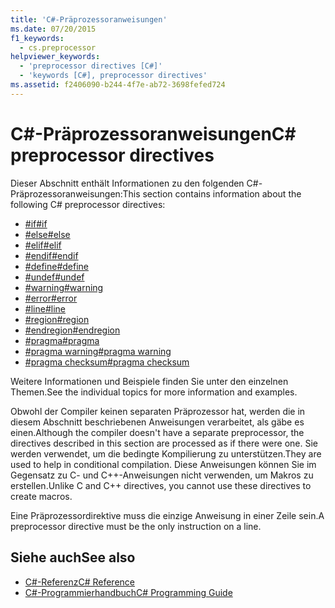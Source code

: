 ```yaml
---
title: 'C#-Präprozessoranweisungen'
ms.date: 07/20/2015
f1_keywords:
  - cs.preprocessor
helpviewer_keywords:
  - 'preprocessor directives [C#]'
  - 'keywords [C#], preprocessor directives'
ms.assetid: f2406090-b244-4f7e-ab72-3698fefed724
---
```

# <a name="c-preprocessor-directives"></a><span data-ttu-id="f8c33-102">C#-Präprozessoranweisungen</span><span class="sxs-lookup"><span data-stu-id="f8c33-102">C# preprocessor directives</span></span>
<span data-ttu-id="f8c33-103">Dieser Abschnitt enthält Informationen zu den folgenden C#-Präprozessoranweisungen:</span><span class="sxs-lookup"><span data-stu-id="f8c33-103">This section contains information about the following C# preprocessor directives:</span></span>

- [<span data-ttu-id="f8c33-104">#if</span><span class="sxs-lookup"><span data-stu-id="f8c33-104">#if</span></span>](../../../csharp/language-reference/preprocessor-directives/preprocessor-if.md)
- [<span data-ttu-id="f8c33-105">#else</span><span class="sxs-lookup"><span data-stu-id="f8c33-105">#else</span></span>](../../../csharp/language-reference/preprocessor-directives/preprocessor-else.md)
- [<span data-ttu-id="f8c33-106">#elif</span><span class="sxs-lookup"><span data-stu-id="f8c33-106">#elif</span></span>](../../../csharp/language-reference/preprocessor-directives/preprocessor-elif.md)
- [<span data-ttu-id="f8c33-107">#endif</span><span class="sxs-lookup"><span data-stu-id="f8c33-107">#endif</span></span>](../../../csharp/language-reference/preprocessor-directives/preprocessor-endif.md)
- [<span data-ttu-id="f8c33-108">#define</span><span class="sxs-lookup"><span data-stu-id="f8c33-108">#define</span></span>](../../../csharp/language-reference/preprocessor-directives/preprocessor-define.md)
- [<span data-ttu-id="f8c33-109">#undef</span><span class="sxs-lookup"><span data-stu-id="f8c33-109">#undef</span></span>](../../../csharp/language-reference/preprocessor-directives/preprocessor-undef.md)
- [<span data-ttu-id="f8c33-110">#warning</span><span class="sxs-lookup"><span data-stu-id="f8c33-110">#warning</span></span>](../../../csharp/language-reference/preprocessor-directives/preprocessor-warning.md)
- [<span data-ttu-id="f8c33-111">#error</span><span class="sxs-lookup"><span data-stu-id="f8c33-111">#error</span></span>](../../../csharp/language-reference/preprocessor-directives/preprocessor-error.md)
- [<span data-ttu-id="f8c33-112">#line</span><span class="sxs-lookup"><span data-stu-id="f8c33-112">#line</span></span>](../../../csharp/language-reference/preprocessor-directives/preprocessor-line.md)
- [<span data-ttu-id="f8c33-113">#region</span><span class="sxs-lookup"><span data-stu-id="f8c33-113">#region</span></span>](../../../csharp/language-reference/preprocessor-directives/preprocessor-region.md)
- [<span data-ttu-id="f8c33-114">#endregion</span><span class="sxs-lookup"><span data-stu-id="f8c33-114">#endregion</span></span>](../../../csharp/language-reference/preprocessor-directives/preprocessor-endregion.md)
- [<span data-ttu-id="f8c33-115">#pragma</span><span class="sxs-lookup"><span data-stu-id="f8c33-115">#pragma</span></span>](../../../csharp/language-reference/preprocessor-directives/preprocessor-pragma.md)
- [<span data-ttu-id="f8c33-116">#pragma warning</span><span class="sxs-lookup"><span data-stu-id="f8c33-116">#pragma warning</span></span>](../../../csharp/language-reference/preprocessor-directives/preprocessor-pragma-warning.md)
- [<span data-ttu-id="f8c33-117">#pragma checksum</span><span class="sxs-lookup"><span data-stu-id="f8c33-117">#pragma checksum</span></span>](../../../csharp/language-reference/preprocessor-directives/preprocessor-pragma-checksum.md)

<span data-ttu-id="f8c33-118">Weitere Informationen und Beispiele finden Sie unter den einzelnen Themen.</span><span class="sxs-lookup"><span data-stu-id="f8c33-118">See the individual topics for more information and examples.</span></span>

<span data-ttu-id="f8c33-119">Obwohl der Compiler keinen separaten Präprozessor hat, werden die in diesem Abschnitt beschriebenen Anweisungen verarbeitet, als gäbe es einen.</span><span class="sxs-lookup"><span data-stu-id="f8c33-119">Although the compiler doesn't have a separate preprocessor, the directives described in this section are processed as if there were one.</span></span> <span data-ttu-id="f8c33-120">Sie werden verwendet, um die bedingte Kompilierung zu unterstützen.</span><span class="sxs-lookup"><span data-stu-id="f8c33-120">They are used to help in conditional compilation.</span></span> <span data-ttu-id="f8c33-121">Diese Anweisungen können Sie im Gegensatz zu C- und C++-Anweisungen nicht verwenden, um Makros zu erstellen.</span><span class="sxs-lookup"><span data-stu-id="f8c33-121">Unlike C and C++ directives, you cannot use these directives to create macros.</span></span>

<span data-ttu-id="f8c33-122">Eine Präprozessordirektive muss die einzige Anweisung in einer Zeile sein.</span><span class="sxs-lookup"><span data-stu-id="f8c33-122">A preprocessor directive must be the only instruction on a line.</span></span>

## <a name="see-also"></a><span data-ttu-id="f8c33-123">Siehe auch</span><span class="sxs-lookup"><span data-stu-id="f8c33-123">See also</span></span>

- [<span data-ttu-id="f8c33-124">C#-Referenz</span><span class="sxs-lookup"><span data-stu-id="f8c33-124">C# Reference</span></span>](../../../csharp/language-reference/index.md)
- [<span data-ttu-id="f8c33-125">C#-Programmierhandbuch</span><span class="sxs-lookup"><span data-stu-id="f8c33-125">C# Programming Guide</span></span>](../../../csharp/programming-guide/index.md)
